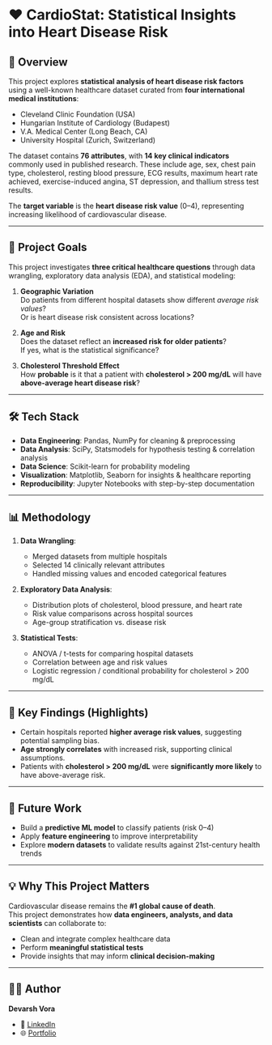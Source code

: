 # ❤️ CardioStat: Statistical Insights into Heart Disease Risk

## 📖 Overview
This project explores **statistical analysis of heart disease risk factors** using a well-known healthcare dataset curated from **four international medical institutions**:
- Cleveland Clinic Foundation (USA)  
- Hungarian Institute of Cardiology (Budapest)  
- V.A. Medical Center (Long Beach, CA)  
- University Hospital (Zurich, Switzerland)  

The dataset contains **76 attributes**, with **14 key clinical indicators** commonly used in published research. These include age, sex, chest pain type, cholesterol, resting blood pressure, ECG results, maximum heart rate achieved, exercise-induced angina, ST depression, and thallium stress test results.

The **target variable** is the **heart disease risk value** (0–4), representing increasing likelihood of cardiovascular disease.

---

## 🎯 Project Goals
This project investigates **three critical healthcare questions** through data wrangling, exploratory data analysis (EDA), and statistical modeling:

1. **Geographic Variation**  
   Do patients from different hospital datasets show different *average risk values*?  
   Or is heart disease risk consistent across locations?

2. **Age and Risk**  
   Does the dataset reflect an **increased risk for older patients**?  
   If yes, what is the statistical significance?

3. **Cholesterol Threshold Effect**  
   How **probable** is it that a patient with **cholesterol > 200 mg/dL** will have **above-average heart disease risk**?

---

## 🛠️ Tech Stack
- **Data Engineering**: Pandas, NumPy for cleaning & preprocessing  
- **Data Analysis**: SciPy, Statsmodels for hypothesis testing & correlation analysis  
- **Data Science**: Scikit-learn for probability modeling  
- **Visualization**: Matplotlib, Seaborn for insights & healthcare reporting  
- **Reproducibility**: Jupyter Notebooks with step-by-step documentation  

---

## 📊 Methodology
1. **Data Wrangling**:  
   - Merged datasets from multiple hospitals  
   - Selected 14 clinically relevant attributes  
   - Handled missing values and encoded categorical features  

2. **Exploratory Data Analysis**:  
   - Distribution plots of cholesterol, blood pressure, and heart rate  
   - Risk value comparisons across hospital sources  
   - Age-group stratification vs. disease risk  

3. **Statistical Tests**:  
   - ANOVA / t-tests for comparing hospital datasets  
   - Correlation between age and risk values  
   - Logistic regression / conditional probability for cholesterol > 200 mg/dL  

---

## 🔑 Key Findings (Highlights)
- Certain hospitals reported **higher average risk values**, suggesting potential sampling bias.  
- **Age strongly correlates** with increased risk, supporting clinical assumptions.  
- Patients with **cholesterol > 200 mg/dL** were **significantly more likely** to have above-average risk.  

---

## 🚀 Future Work
- Build a **predictive ML model** to classify patients (risk 0–4)  
- Apply **feature engineering** to improve interpretability  
- Explore **modern datasets** to validate results against 21st-century health trends  

---

## 💡 Why This Project Matters
Cardiovascular disease remains the **#1 global cause of death**.  
This project demonstrates how **data engineers, analysts, and data scientists** can collaborate to:  
- Clean and integrate complex healthcare data  
- Perform **meaningful statistical tests**  
- Provide insights that may inform **clinical decision-making**  

---

## 🧑‍💻 Author
**Devarsh Vora**  
- 📎 [LinkedIn](https://linkedin.com/in/devarshvora)  
- 🌐 [Portfolio](https://devarshvora-portfolio.netlify.app)  

